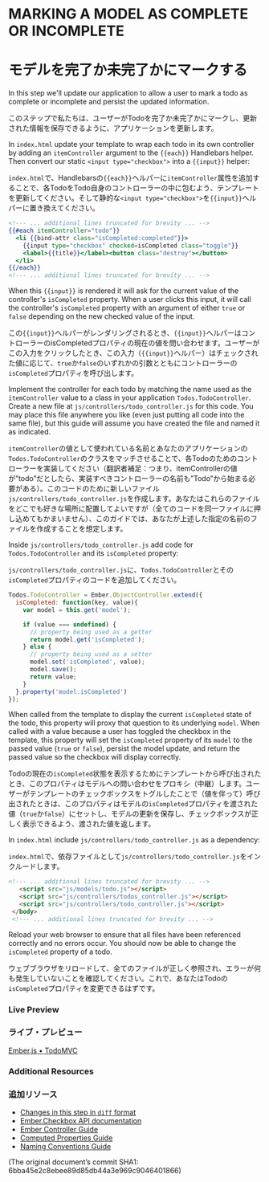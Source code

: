 # MARKING A MODEL AS COMPLETE OR INCOMPLETE
# モデルを完了か未完了かにマークする

In this step we'll update our application to allow a user to mark a todo as complete or incomplete and persist the updated information.

このステップで私たちは、ユーザーがTodoを完了か未完了かにマークし、更新された情報を保存できるように、アプリケーションを更新します。

In `index.html` update your template to wrap each todo in its own controller by adding an `itemController` argument to the `{{each}}` Handlebars helper. Then convert our static `<input type="checkbox">` into a `{{input}}` helper:

`index.html`で、Handlebarsの`{{each}}`ヘルパーに`itemController`属性を追加することで、各TodoをTodo自身のコントローラーの中に包むよう、テンプレートを更新してください。そして静的な`<input type="checkbox">`を`{{input}}`ヘルパーに置き換えてください。

```handlebars
<!--- ... additional lines truncated for brevity ... -->
{{#each itemController="todo"}}
  <li {{bind-attr class="isCompleted:completed"}}>
    {{input type="checkbox" checked=isCompleted class="toggle"}}
    <label>{{title}}</label><button class="destroy"></button>
  </li>
{{/each}}
<!--- ... additional lines truncated for brevity ... -->
```

When this `{{input}}` is rendered it will ask for the current value of the controller's `isCompleted` property. When a user clicks this input, it will call the controller's `isCompleted` property with an argument of either `true` or `false` depending on the new checked value of the input.

この`{{input}}`ヘルパーがレンダリングされるとき、`{{input}}`ヘルパーはコントローラーのisCompletedプロパティの現在の値を問い合わせます。ユーザーがこの入力をクリックしたとき、この入力（`{{input}}`ヘルパー）はチェックされた値に応じて、`true`か`false`のいずれかの引数とともにコントローラーの`isCompleted`プロパティを呼び出します。

Implement the controller for each todo by matching the name used as the `itemController` value to a class in your application `Todos.TodoController`. Create a new file at `js/controllers/todo_controller.js` for this code. You may place this file anywhere you like (even just putting all code into the same file), but this guide will assume you have created the file and named it as indicated.

`itemController`の値として使われている名前とあなたのアプリケーションの`Todos.TodoController`のクラスをマッチさせることで、各Todoのためのコントローラーを実装してください（翻訳者補足：つまり、itemControllerの値が”todo”だとしたら、実装すべきコントローラーの名前も”Todo”から始まる必要がある）。このコードのために新しいファイル`js/controllers/todo_controller.js`を作成します。あなたはこれらのファイルをどこでも好きな場所に配置してよいですが（全てのコードを同一ファイルに押し込めてもかまいません）、このガイドでは、あなたが上述した指定の名前のファイルを作成することを想定します。

Inside `js/controllers/todo_controller.js` add code for `Todos.TodoController` and its `isCompleted` property:

`js/controllers/todo_controller.js`に、`Todos.TodoController`とその`isCompleted`プロパティのコードを追加してください。

```javascript
Todos.TodoController = Ember.ObjectController.extend({
  isCompleted: function(key, value){
    var model = this.get('model');

    if (value === undefined) {
      // property being used as a getter
      return model.get('isCompleted');
    } else {
      // property being used as a setter
      model.set('isCompleted', value);
      model.save();
      return value;
    }
  }.property('model.isCompleted')
});
```

When called from the template to display the current `isCompleted` state of the todo, this property will proxy that question to its underlying `model`. When called with a value because a user has toggled the checkbox in the template, this property will set the `isCompleted` property of its `model` to the passed value (`true` or `false`), persist the model update, and return the passed value so the checkbox will display correctly.

Todoの現在の`isCompleted`状態を表示するためにテンプレートから呼び出されたとき、このプロパティはモデルへの問い合わせをプロキシ（中継）します。ユーザーがテンプレートのチェックボックスをトグルしたことで（値を伴って）呼び出されたときは、このプロパティはモデルの`isCompleted`プロパティを渡された値（`true`か`false`）にセットし、モデルの更新を保存し、チェックボックスが正しく表示できるよう、渡された値を返します。

In `index.html` include `js/controllers/todo_controller.js` as a dependency:

`index.html`で、依存ファイルとして`js/controllers/todo_controller.js`をインクルードします。

```html
<!--- ... additional lines truncated for brevity ... -->
   <script src="js/models/todo.js"></script>
   <script src="js/controllers/todos_controller.js"></script>
   <script src="js/controllers/todo_controller.js"></script>
 </body>
 <!--- ... additional lines truncated for brevity ... -->
```

 Reload your web browser to ensure that all files have been referenced correctly and no errors occur. You should now be able to change the `isCompleted` property of a todo.
 
ウェブブラウザをリロードして、全てのファイルが正しく参照され、エラーが何も発生していないことを確認してください。これで、あなたはTodoの`isCompleted`プロパティを変更できるはずです。

### Live Preview
### ライブ・プレビュー
<a class="jsbin-embed" href="http://jsbin.com/UDoPajA/1/embed?live">Ember.js • TodoMVC</a><script src="http://static.jsbin.com/js/embed.js"></script>

### Additional Resources
### 追加リソース
  * [Changes in this step in `diff` format](https://github.com/emberjs/quickstart-code-sample/commit/8d469c04c237f39a58903a3856409a2592cc18a9)
  * [Ember.Checkbox API documentation](/api/classes/Ember.Checkbox.html)
  * [Ember Controller Guide](/guides/controllers)
  * [Computed Properties Guide](/guides/object-model/computed-properties/)
  * [Naming Conventions Guide](/guides/concepts/naming-conventions)

(The original document’s commit SHA1: 6bba45e2c8ebee89d85db44a3e969c9046401866)